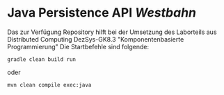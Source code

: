 # Java Persistence API *Westbahn*
Das zur Verfügung Repository hilft bei der Umsetzung des Laborteils aus Distributed Computing DezSys-GK8.3 "Komponentenbasierte Programmierung"
Die Startbefehle sind folgende:

	gradle clean build run

oder

	mvn clean compile exec:java
